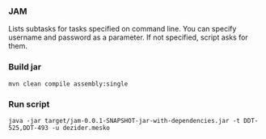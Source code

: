 ### JAM

Lists subtasks for tasks specified on command line. You can specify username and password as a parameter. If not specified, script asks for them.

### Build jar

```
mvn clean compile assembly:single
```
### Run script

```
java -jar target/jam-0.0.1-SNAPSHOT-jar-with-dependencies.jar -t DDT-525,DDT-493 -u dezider.mesko
```
